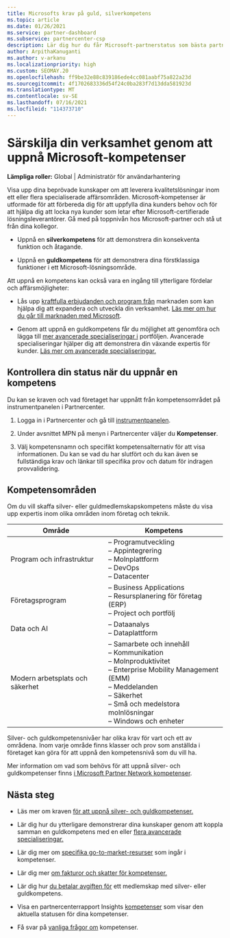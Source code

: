 ```yaml
---
title: Microsofts krav på guld, silverkompetens
ms.topic: article
ms.date: 01/26/2021
ms.service: partner-dashboard
ms.subservice: partnercenter-csp
description: Lär dig hur du får Microsoft-partnerstatus som bästa partner och locka nya kunder genom att uppfylla kompetenskraven för att få medlemskapsnivåer för guld och silver.
author: ArpithaKanuganti
ms.author: v-arkanu
ms.localizationpriority: high
ms.custom: SEOMAY.20
ms.openlocfilehash: ff9be32e88c839186ede4cc081aabf75a822a23d
ms.sourcegitcommit: 4f1702683336d54f24c0ba283f7d13dda581923d
ms.translationtype: MT
ms.contentlocale: sv-SE
ms.lasthandoff: 07/16/2021
ms.locfileid: "114373710"
---
```

# <a name="differentiate-your-business-by-attaining-microsoft-competencies"></a>Särskilja din verksamhet genom att uppnå Microsoft-kompetenser

**Lämpliga roller:** Global | Administratör för användarhantering

Visa upp dina beprövade kunskaper om att leverera kvalitetslösningar inom ett eller flera specialiserade affärsområden. Microsoft-kompetenser är utformade för att förbereda dig för att uppfylla dina kunders behov och för att hjälpa dig att locka nya kunder som letar efter Microsoft-certifierade lösningsleverantörer. Gå med på toppnivån hos Microsoft-partner och stå ut från dina kollegor.

- Uppnå en **silverkompetens** för att demonstrera din konsekventa funktion och åtagande.

- Uppnå en **guldkompetens** för att demonstrera dina förstklassiga funktioner i ett Microsoft-lösningsområde.

Att uppnå en kompetens kan också vara en ingång till ytterligare fördelar och affärsmöjligheter:

- Lås upp [kraftfulla erbjudanden och program från](mpn-learn-about-go-to-market-benefits.md) marknaden som kan hjälpa dig att expandera och utveckla din verksamhet. [Läs mer om hur du går till marknaden med Microsoft](https://partner.microsoft.com/solutions/go-to-market).

- Genom att uppnå en guldkompetens får du möjlighet att genomföra och lägga till [mer avancerade specialiseringar i](advanced-specializations.md) portföljen. Avancerade specialiseringar hjälper dig att demonstrera din växande expertis för kunder. [Läs mer om avancerade specialiseringar.](https://partner.microsoft.com/membership/advanced-specialization)

## <a name="check-your-status-as-you-attain-a-competency"></a>Kontrollera din status när du uppnår en kompetens

Du kan se kraven och vad företaget har uppnått från kompetensområdet på instrumentpanelen i Partnercenter.

1. Logga in i Partnercenter och gå till [instrumentpanelen](https://partner.microsoft.com/dashboard/home).

2. Under avsnittet MPN på menyn i Partnercenter väljer du **Kompetenser**.

3. Välj kompetensnamn och specifikt kompetensalternativ för att visa informationen. Du kan se vad du har slutfört och du kan även se fullständiga krav och länkar till specifika prov och datum för indragen provvalidering.

## <a name="competency-areas"></a>Kompetensområden

Om du vill skaffa silver- eller guldmedlemskapskompetens måste du visa upp expertis inom olika områden inom företag och teknik.

|**Område**            |**Kompetens**                    |
|--------------------|--------------------------------|
|Program och infrastruktur| – Programutveckling<br/> – Appintegrering<br/> – Molnplattform<br/> – DevOps<br/> – Datacenter |
|Företagsprogram | – Business Applications</br> – Resursplanering för företag (ERP)</br> – Project och portfölj |
|Data och AI| – Dataanalys<br/> – Dataplattform |
|Modern arbetsplats och säkerhet | – Samarbete och innehåll<br/> – Kommunikation<br/> – Molnproduktivitet<br/> – Enterprise Mobility Management (EMM)<br/> – Meddelanden<br/> – Säkerhet<br/> – Små och medelstora molnlösningar<br/> – Windows och enheter |

Silver- och guldkompetensnivåer har olika krav för vart och ett av områdena. Inom varje område finns klasser och prov som anställda i företaget kan göra för att uppnå den kompetensnivå som du vill ha. 

Mer information om vad som behövs för att uppnå silver- och guldkompetenser finns [i Microsoft Partner Network kompetenser](https://partner.microsoft.com/membership/competencies).

## <a name="next-steps"></a>Nästa steg

- Läs mer om kraven [för att uppnå silver- och guldkompetenser.](https://partner.microsoft.com/membership/competencies)

- Lär dig hur du ytterligare demonstrerar dina kunskaper genom att koppla samman en guldkompetens med en eller [flera avancerade specialiseringar.](advanced-specializations.md)

- Lär dig mer om [specifika go-to-market-resurser](mpn-learn-about-go-to-market-benefits.md) som ingår i kompetenser.

- Lär dig mer [om fakturor och skatter för kompetenser.](mpn-view-print-maps-invoice.md)

- Lär dig hur [du betalar avgiften för](mpn-pay-fee-silver-gold-competency.md) ett medlemskap med silver- eller guldkompetens.

- Visa en partnercenterrapport Insights [kompetenser](insights-competencies-report.md) som visar den aktuella statusen för dina kompetenser.

- Få svar på [vanliga frågor om](competencies-faq.yml) kompetenser.
